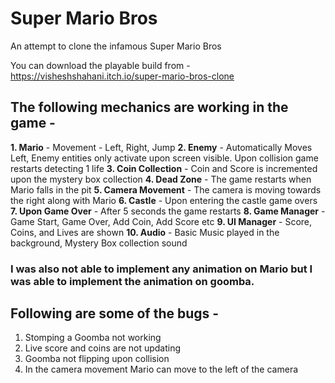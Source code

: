 # Super Mario Bros
An attempt to clone the infamous Super Mario Bros

You can download the playable build from - https://visheshshahani.itch.io/super-mario-bros-clone

## The following mechanics are working in the game -
**1. Mario** - Movement - Left, Right, Jump
**2. Enemy** - Automatically Moves Left, Enemy entities only activate upon screen visible. Upon collision game restarts detecting 1 life
**3. Coin Collection** - Coin and Score is incremented upon the mystery box collection
**4. Dead Zone** - The game restarts when Mario falls in the pit
**5. Camera Movement** - The camera is moving towards the right along with Mario
**6. Castle** - Upon entering the castle game overs
**7. Upon Game Over** - After 5 seconds the game restarts
**8. Game Manager** - Game Start, Game Over, Add Coin, Add Score etc
**9. UI Manager** - Score, Coins, and Lives are shown
**10. Audio** - Basic Music played in the background, Mystery Box collection sound

### I was also not able to implement any animation on Mario but I was able to implement the animation on goomba.

## Following are some of the bugs -
1. Stomping a Goomba not working
2. Live score and coins are not updating
3. Goomba not flipping upon collision
4. In the camera movement Mario can move to the left of the camera
